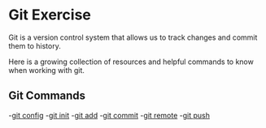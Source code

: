 # Git Exercise

Git is a version control system that allows us to track changes and commit them to history.

Here is a growing collection of resources and helpful commands to know when working with git.

## Git Commands
-[git config](./Commands/Config.md)
-[git init](./Commands/Init.md)
-[git add](./Commands/Add.md)
-[git commit](./Commands/Commit.md)
-[git remote](./Commands/Remote.md)
-[git push]("./Commands/Push.md)